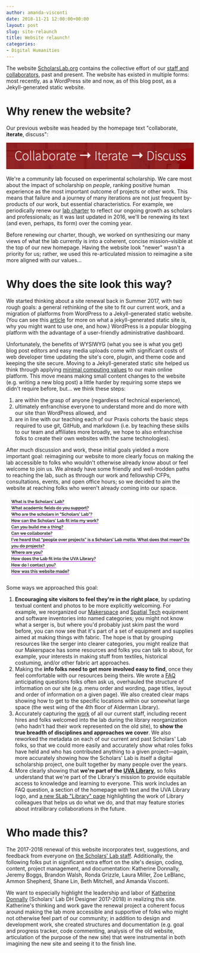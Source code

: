 ```yaml
---
author: amanda-visconti
date: 2018-11-21 12:00:00+00:00
layout: post
slug: site-relaunch
title: Website relaunch!
categories:
- Digital Humanities
---
```

The website [ScholarsLab.org](http://scholarslab.org) contains the collective effort of our [staff and collaborators](/people), past and present. The website has existed in multiple forms: most recently, as a WordPress site and now, as of this blog post, as a Jekyll-generated static website.

# Why renew the website?
Our previous website was headed by the homepage text "collaborate, **iterate**, discuss": 

![Screenshot of text saying "collaborate, iterate, discuss"](/assets/post-media/2018-11-05-iterate.png)

We're a community lab focused on experimental scholarship. We care most about the impact of scholarship on *people*, ranking positive human experience as the most important outcome of projects or other work. This means that failure and a journey of many iterations are not just frequent by-products of our work, but essential characteristics. For example, we periodically renew our [lab charter](/charter) to reflect our ongoing growth as scholars and professionals; as it was last updated in 2016, we'll be renewing its text (and even, perhaps, its form) over the coming year.

Before renewing our charter, though, we worked on synthesizing our many views of what the lab currently is into a coherent, concise mission–visible at the top of our new homepage. Having the website look "newer" wasn't a priority for us; rather, we used this re-articulated mission to reimagine a site more aligned with our values...

# Why does the site look this way?
We started thinking about a site renewal back in Summer 2017, with two rough goals: a general rethinking of the site to fit our current work, and a migration of platforms from WordPress to a Jekyll-generated static website. (You can see this [article](https://programminghistorian.org/en/lessons/building-static-sites-with-jekyll-github-pages) for more on what a jekyll-generated static site is, why you might want to use one, and how.) WordPress is a popular blogging platform with the advantage of a user-friendly administrative dashboard. 

Unfortunately, the benefits of WYSIWYG (what you see is what you get) blog post editors and easy media uploads come with significant costs of web developer time updating the site's core, plugin, and theme code and keeping the site secure. Moving to a Jekyll-generated static site helped us think through applying [minimal computing values](https://go-dh.github.io/mincomp/about/) to our main online platform. This move means making small content changes to the website (e.g. writing a new blog post) a little harder by requiring some steps we didn't require before, but... we think these steps:   
1. are within the grasp of anyone (regardless of technical experience),  
2. ultimately enfranchise everyone to understand more and do more with our site than WordPress allowed, and  
3. are in line with our teaching each of our Praxis cohorts the basic steps required to use git, GitHub, and markdown (i.e. by teaching these skills to our team and affiliates more broadly, we hope to also enfranchise folks to create their own websites with the same technologies).

After much discussion and work, these initial goals yielded a more important goal: reimagining our website to more clearly focus on making the lab accessible to folks who wouldn't otherwise already know about or feel welcome to join us. We already have some friendly and well-trodden paths to reaching the lab, such as through our work and fellowship CFPs, consultations, events, and open office hours; so we decided to aim the website at reaching folks who weren't already coming into our space.

[![Screenshot of frequently asked Scholars' Lab questions](/assets/post-media/2018-11-05-FAQs.png)](/about)

Some ways we approached this goal:
1. **Encouraging site visitors to feel they're in the right place**, by updating textual content and photos to be more explicitly welcoming. For example, we reorganized our [Makerspace](/makerspace) and [Spatial Tech](/spatial-technologies) equipment and software inventories into named categories; you might not know what a serger is, but where you'd probably just skim past the word before, you can now see that it's part of a set of equipment and supplies aimed at making things with fabric. The hope is that by grouping resources like the serger into clearer categories, you might realize that our Makerspace has some resources and folks you can talk to about, for example, your interests in making stuff from textiles, historical costuming, and/or other fabric art approaches.  
2. Making the **info folks need to get more involved easy to find**, once they feel comfortable with our resources being theirs. We wrote a [FAQ](/about) anticipating questions folks often ask us, overhauled the structure of information on our site (e.g. menu order and wording, page titles, layout and order of information on a given page). We also created clear maps showing how to get to the specific locations within our somewhat large space (the west wing of the 4th floor of Alderman Library).
4. Accurately capturing the [work](/work) of all our current staff, including recent hires and folks welcomed into the lab during the library reorganization (who hadn't had their work represented on the old site), to **show the true breadth of disciplines and approaches we cover**. We also reworked the metadata on each of our current and past Scholars' Lab folks, so that we could more easily and accurately show what roles folks have held and who has contributed anything to a given project—again, more accurately showing how the Scholars' Lab is itself a digital scholarship project, one built together by many people over the years.
5. More clearly showing that **we're part of the [UVA Library](http://library.virginia.edu)**, so folks understand that we're part of the Library's mission to provide equitable access to knowledge and learning to everyone. This work includes an FAQ question, a section of the homepage with text and the UVA Library logo, and [a new SLab "Library" page](/library) highlighting the work of Library colleagues that helps us do what we do, and that may feature stories about intralibrary collaborations in the future.

# Who made this?
The 2017-2018 renewal of this website incorporates text, suggestions, and feedback from everyone on [the Scholars' Lab staff](/people). Additionally, the following folks put in significant extra effort on the site's design, coding, content, project management, and documentation: Katherine Donnally, Jeremy Boggs, Brandon Walsh, Ronda Grizzle, Laura Miller, Zoe LeBlanc, Ammon Shepherd, Shane Lin, Beth Mitchell, and Amanda Visconti.

We want to especially highlight the leadership and labor of [Katherine Donnally](/people/katherine-donnally/) (Scholars' Lab DH Designer 2017-2018) in realizing this site. Katherine's thinking and work gave the renewal project a coherent focus around making the lab more accessible and supportive of folks who might not otherwise feel part of our community; in addition to design and development work, she created structures and documentation (e.g. goal and progress tracker, code commenting, analysis of the old website, articulation of the purpose of the new site) that were instrumental in both imagining the new site and seeing it to the finish line.
